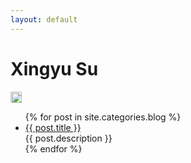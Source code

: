 ```yaml
---
layout: default
---
```


<body>
  <div class="index-wrapper">
    <div class="aside">
      <div class="info-card">
        <h1>Xingyu Su</h1>
        <a href="http://github.com/SuXY15/" target="_blank"><img src="http://github.com/SuXY15/SuXY15.github.io/sss.ico" alt="" width="18"/></a>
      </div>
      <div id="particles-js"></div>
    </div>
    <div class="index-content">
      <ul class="artical-list">
        {% for post in site.categories.blog %}
        <li>
          <a href="{{ post.url }}" class="title">{{ post.title }}</a>
          <div class="title-desc">{{ post.description }}</div>
        </li>
        {% endfor %}
      </ul>
    </div>
  </div>
</body>

